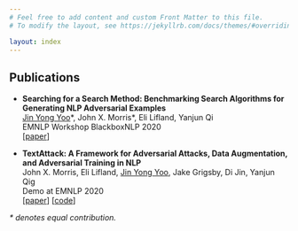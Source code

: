 ```yaml
---
# Feel free to add content and custom Front Matter to this file.
# To modify the layout, see https://jekyllrb.com/docs/themes/#overriding-theme-defaults

layout: index
---
```


<h2>
    Publications
</h2>
<ul class="list-group">
    <li class="list-group-item">
        <p id="sqar">
            <b>Searching for a Search Method: Benchmarking Search Algorithms for Generating NLP Adversarial Examples</b><br>
            <u>Jin Yong Yoo</u>*, John X. Morris*, Eli Lifland, Yanjun Qi<br>
            EMNLP Workshop BlackboxNLP 2020<br>
            [<a href="https://arxiv.org/abs/2009.06368">paper</a>]
        </p>
    </li>
    <li class="list-group-item">
        <p id="sparc">
            <b>TextAttack: A Framework for Adversarial Attacks, Data Augmentation, and Adversarial Training in NLP</b><br>
            John X. Morris, Eli Lifland, <u>Jin Yong Yoo</u>, Jake Grigsby, Di Jin, Yanjun Qig<br>
            Demo at EMNLP 2020<br>
            [<a href="https://arxiv.org/abs/2005.05909">paper</a>]
            [<a href="https://github.com/QData/TextAttack">code</a>]
        </p>
    </li>
</ul>

<i>* denotes equal contribution.</i>
